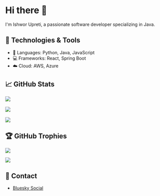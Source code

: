 # Hi there 👋
I'm Ishwor Upreti, a passionate software developer specializing in Java.

## 🚀 Technologies & Tools
- 📝 Languages: Python, Java, JavaScript
- 💻 Frameworks: React, Spring Boot
- ☁️ Cloud: AWS, Azure

## 📈 GitHub Stats
![](https://github-readme-stats.vercel.app/api?username=itsIshwor&theme=tokyonight&bg_color=00000000&hide_border=false&include_all_commits=true&count_private=true&show_icons=true&locale&show=prs_merged,prs_merged_percentage&rank_icon=github
)<br/><br/>
![](https://github-readme-streak-stats.herokuapp.com/?user=itsIshwor&theme=default&bg_color=00000000&hide_border=false&text_bold=true)<br/><br/>
![](https://github-readme-stats.vercel.app/api/top-langs/?username=itsIshwor&theme=tokyonight&bg_color=00000000&hide_border=false&include_all_commits=true&count_private=true&layout=compact&text_bold=true)

## 🏆 GitHub Trophies
![](https://github-profile-trophy.vercel.app/?username=itsIshwor&theme=radical&no-frame=false&no-bg=false&margin-w=4) <br/>

[![](https://visitcount.itsvg.in/api?id=itsIshwor&icon=7&color=6)](https://visitcount.itsvg.in)


## 🔗 Contact
- [Bluesky Social](https://bsky.app/profile/iupreti.bsky.social)
